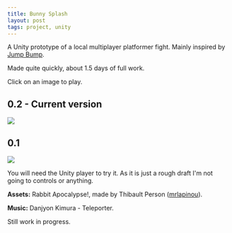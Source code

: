 ```yaml
---
title: Bunny Splash
layout: post
tags: project, unity
---
```


A Unity prototype of a local multiplayer platformer fight. Mainly inspired by [Jump Bump](http://www.youtube.com/watch?v=jAjbKy7ChwY).

Made quite quickly, about 1.5 days of full work.

Click on an image to play.

## 0.2 - Current version

<a href="{{site.url}}/static/content/posts/2013-09-23/Bunny Splash.html"><img src="{{site.url}}/static/content/posts/2013-09-23/02.png" /></a>

## 0.1

<a href="{{site.url}}/static/content/posts/2013-09-23/Bunny Splash.html"><img src="{{site.url}}/static/content/posts/2013-09-23/01.png" /></a>

You will need the Unity player to try it. As it is just a rough draft I'm not going to controls or anything.

**Assets:** Rabbit Apocalypse!, made by Thibault Person ([mrlapinou](http://twitter.com/mrlapinou)).

**Music:** Danjyon Kimura - Teleporter.

Still work in progress.
